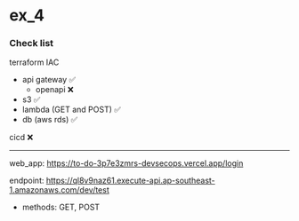 # ex_4

### Check list

terraform IAC
  - api gateway :white_check_mark:
    - openapi :x:
  - s3 :white_check_mark:
  - lambda (GET and POST) :white_check_mark:
  - db (aws rds) :white_check_mark:

cicd :x:

---

web_app: https://to-do-3p7e3zmrs-devsecops.vercel.app/login


endpoint: https://ql8v9naz61.execute-api.ap-southeast-1.amazonaws.com/dev/test
- methods: GET, POST


